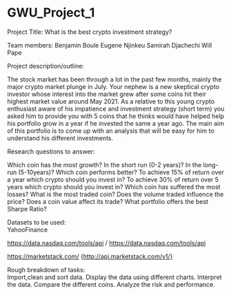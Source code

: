 # GWU_Project_1


Project Title:  What is the best crypto investment strategy?

Team members:
Benjamin Boule 
Eugene Njinkeu 
Samirah Djachechi
Will Pape

Project description/outline:

The stock market has been through a lot in the past few months, mainly the major crypto market plunge in July. Your nephew is a new skeptical crypto investor whose interest into the market grew after some coins hit their highest market value around May 2021.
As a relative to this young crypto enthusiast aware of his impatience and investment strategy (short term) you asked  him to provide you with 5 coins that he thinks would have helped help his portfolio grow in a year if he invested the same a year ago. The main aim of this portfolio is to come up with an analysis that will be easy for him to understand his different investments.



Research questions to answer:

Which coin has the most growth? In the short run (0-2 years)? In the long-run (5-10years)?
Which coin performs better?
To achieve 15% of return over a year which crypto should you invest in?
To achieve 30% of return over 5 years which crypto should you invest in?
Which coin has suffered the most losses?
What is the most traded coin?
Does the volume traded influence the price?
Does a coin value affect its trade?
What portfolio offers the best Sharpe Ratio?


Datasets to be used:  
YahooFinance

https://data.nasdaq.com/tools/api / https://data.nasdaq.com/tools/api

https://marketstack.com/ {http://api.marketstack.com/v1/}




Rough breakdown of tasks:   
 Import,clean and sort data.
Display the data using different charts.
Interpret the data. 
Compare the different coins.
Analyze the risk and performance.


